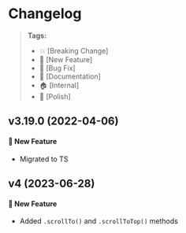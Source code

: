 Changelog
=========

> **Tags:**
> - :boom:       [Breaking Change]
> - :rocket:     [New Feature]
> - :bug:        [Bug Fix]
> - :memo:       [Documentation]
> - :house:      [Internal]
> - :nail_care:  [Polish]

## v3.19.0 (2022-04-06)

#### :rocket: New Feature

* Migrated to TS

## v4 (2023-06-28)

#### :rocket: New Feature

* Added `.scrollTo()` and `.scrollToTop()` methods

